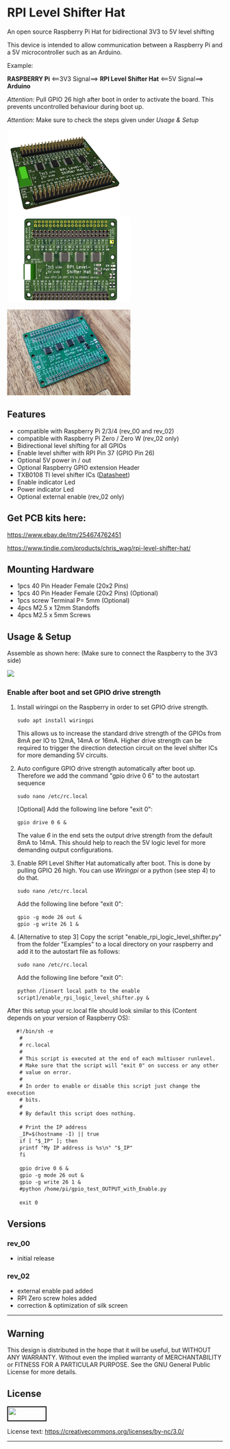  # RPI Level Shifter Hat
An open source Raspberry Pi Hat for bidirectional 3V3 to 5V level shifting

This device is intended to allow communication between a Raspberry Pi and a 5V microcontroller such as an Arduino.

Example:

**RASPBERRY Pi** <==3V3 Signal==> **RPI Level Shifter Hat** <==5V Signal==> **Arduino**

*Attention:* Pull GPIO 26 high after boot in order to activate the board. This prevents uncontrolled behaviour during boot up.

*Attention:* Make sure to check the steps given under *Usage & Setup*

<a target="_blank"><img src="https://github.com/ChrisWag91/rpi_level_shifter_hat/blob/master/Graphics/Rev_02/F010_rpi_logic_level_shifter_hat_kicad_iso.jpg?raw=true"
height="200" border="0" /></a>
<a target="_blank"><img src="https://github.com/ChrisWag91/rpi_level_shifter_hat/blob/master/Graphics/Rev_02/F010_rpi_logic_level_shifter_hat_kicad_top.jpg?raw=true"
height="200" border="0" /></a> 

<a target="_blank"><img src="https://github.com/ChrisWag91/rpi_level_shifter_hat/blob/master/Graphics/Rev_02/F010_rpi_logic_level_shifter_hat_photo_iso.jpg?raw=true"
height="200" border="0" /></a> 

## Features
- compatible with Raspberry Pi 2/3/4 (rev_00 and rev_02)
- compatible with Raspberry Pi Zero / Zero W (rev_02 only) 
- Bidirectional level shifting for all GPIOs
- Enable level shifter with RPI Pin 37 (GPIO Pin 26) 
- Optional 5V power in / out
- Optional Raspberry GPIO extension Header
- TXB0108 TI level shifter ICs ([Datasheet](https://www.ti.com/lit/ds/symlink/txb0108.pdf?ts=1597483061918&ref_url=https%253A%252F%252Fwww.google.com%252F))
- Enable indicator Led
- Power indicator Led
- Optional external enable (rev_02 only)

## Get PCB kits here:
https://www.ebay.de/itm/254674762451

https://www.tindie.com/products/chris_wag/rpi-level-shifter-hat/

## Mounting Hardware
- 1pcs  40 Pin Header Female (20x2 Pins)
- 1pcs  40 Pin Header Female (20x2 Pins) (Optional)
- 1pcs  screw Terminal P= 5mm (Optional)
- 4pcs  M2.5 x 12mm Standoffs
- 4pcs  M2.5 x 5mm Screws

## Usage & Setup

Assemble as shown here:
(Make sure to connect the Raspberry to the 3V3 side)

<a target="_blank"><img src="https://github.com/ChrisWag91/rpi_level_shifter_hat/blob/master/Graphics/Rev_00/F010_rpi_logic_level_shifter_hat_photo.JPG?raw=true"
height="200" border="0" /></a> 

### Enable after boot and set GPIO drive strength
1. Install wiringpi on the Raspberry in order to set GPIO drive strength.
    ```console	
    sudo apt install wiringpi
    ```
    This allows us to increase the standard drive strength of the GPIOs from 8mA per IO to 12mA, 14mA or 16mA. Higher drive strength can be required to trigger the direction detection circuit on the level shifter ICs for more demanding 5V circuits.

2. Auto configure GPIO drive strength automatically after boot up.
    Therefore we add the command "gpio drive 0 6" to the autostart sequence
    ```console	
    sudo nano /etc/rc.local
    ```
    [Optional] Add the following line before "exit 0":
    ```console	
    gpio drive 0 6 &
    ```
    The value *6* in the end sets the output drive strength from the default 8mA to 14mA. This should help to reach the 5V logic level for more demanding output configurations.

3. Enable RPI Level Shifter Hat automatically after boot.
    This is done by pulling GPIO 26 high. 
    You can use *Wiringpi* or a python (see step 4) to do that.
     ```console	
    sudo nano /etc/rc.local
    ```
    Add the following line before "exit 0":
    ```console	
    gpio -g mode 26 out &
    gpio -g write 26 1 &
    ```

4. [Alternative to step 3]
    Copy the script "enable_rpi_logic_level_shifter.py" from the folder "Examples" to a local directory on your raspberry and add it to the autostart file as follows:

    ```console	
    sudo nano /etc/rc.local
    ```

    Add the following line before "exit 0":

    ```console	
    python /[insert local path to the enable script]/enable_rpi_logic_level_shifter.py &
    ```

After this setup your rc.local file should look similar to this (Content depends on your version of Raspberry OS):

```console	
   #!/bin/sh -e
    #
    # rc.local
    #
    # This script is executed at the end of each multiuser runlevel.
    # Make sure that the script will "exit 0" on success or any other
    # value on error.
    #
    # In order to enable or disable this script just change the execution
    # bits.
    #
    # By default this script does nothing.

    # Print the IP address
    _IP=$(hostname -I) || true
    if [ "$_IP" ]; then
    printf "My IP address is %s\n" "$_IP"
    fi

    gpio drive 0 6 &
    gpio -g mode 26 out &
    gpio -g write 26 1 &
    #python /home/pi/gpio_test_OUTPUT_with_Enable.py

    exit 0
```

## Versions
### rev_00
- initial release

### rev_02
- external enable pad added
- RPI Zero screw holes added
- correction & optimization of silk screen

*******************************************************************************************************************************

## Warning
This design is distributed in the hope that it will be useful, but WITHOUT ANY WARRANTY. Without even the implied warranty of MERCHANTABILITY or FITNESS FOR A PARTICULAR PURPOSE. See the GNU General Public License for more details.

## License
<a href="https://mirrors.creativecommons.org/presskit/buttons/88x31/png/by-nc.png
" target="_blank"><img src="https://mirrors.creativecommons.org/presskit/buttons/88x31/png/by-nc.png"
width="88" height="31" border="2" /></a>


License text: 
https://creativecommons.org/licenses/by-nc/3.0/

*******************************************************************************************************************************
